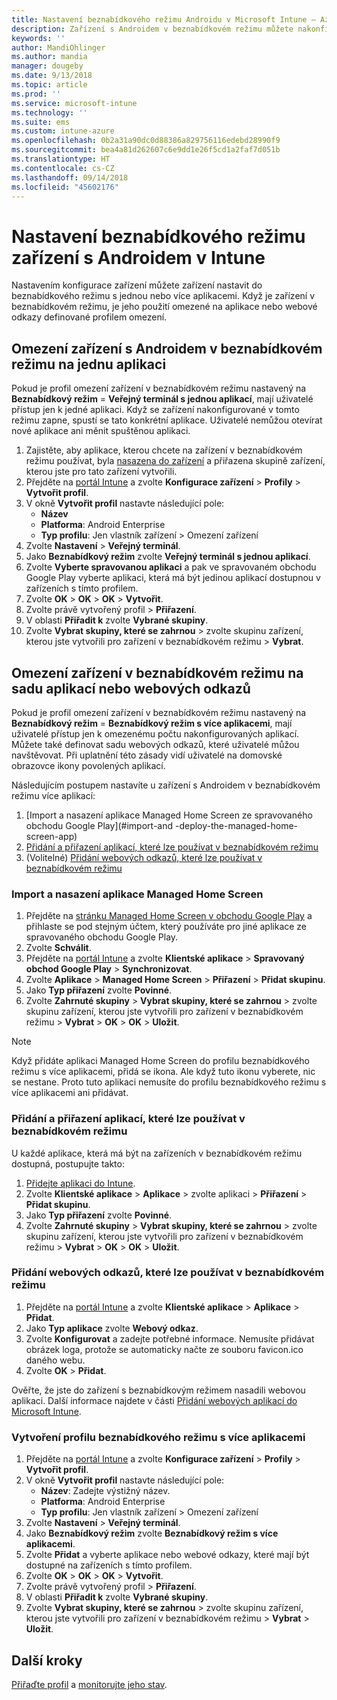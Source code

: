 ```yaml
---
title: Nastavení beznabídkového režimu Androidu v Microsoft Intune – Azure | Microsoft Docs
description: Zařízení s Androidem v beznabídkovém režimu můžete nakonfigurovat jako zařízení v beznabídkovém režimu s jednou nebo více aplikacemi.
keywords: ''
author: MandiOhlinger
ms.author: mandia
manager: dougeby
ms.date: 9/13/2018
ms.topic: article
ms.prod: ''
ms.service: microsoft-intune
ms.technology: ''
ms.suite: ems
ms.custom: intune-azure
ms.openlocfilehash: 0b2a31a90dc0d88386a829756116edebd28990f9
ms.sourcegitcommit: bea4a81d262607c6e9dd1e26f5cd1a2faf7d051b
ms.translationtype: HT
ms.contentlocale: cs-CZ
ms.lasthandoff: 09/14/2018
ms.locfileid: "45602176"
---
```

# <a name="kiosk-settings-for-android-devices-in-intune"></a>Nastavení beznabídkového režimu zařízení s Androidem v Intune

Nastavením konfigurace zařízení můžete zařízení nastavit do beznabídkového režimu s jednou nebo více aplikacemi. Když je zařízení v beznabídkovém režimu, je jeho použití omezené na aplikace nebo webové odkazy definované profilem omezení. 

## <a name="restrict-an-android-kiosk-device-to-a-single-app"></a>Omezení zařízení s Androidem v beznabídkovém režimu na jednu aplikaci

Pokud je profil omezení zařízení v beznabídkovém režimu nastavený na **Beznabídkový režim** = **Veřejný terminál s jednou aplikací**, mají uživatelé přístup jen k jedné aplikaci. Když se zařízení nakonfigurované v tomto režimu zapne, spustí se tato konkrétní aplikace. Uživatelé nemůžou otevírat nové aplikace ani měnit spuštěnou aplikaci.

1. Zajistěte, aby aplikace, kterou chcete na zařízení v beznabídkovém režimu používat, byla [nasazena do zařízení](apps-deploy.md) a přiřazena skupině zařízení, kterou jste pro tato zařízení vytvořili.
2. Přejděte na [portál Intune](https://portal.azure.com) a zvolte **Konfigurace zařízení** > **Profily** > **Vytvořit profil**.
3. V okně **Vytvořit profil** nastavte následující pole:
     - **Název**
     - **Platforma**: Android Enterprise
     - **Typ profilu**: Jen vlastník zařízení > Omezení zařízení
4. Zvolte **Nastavení** > **Veřejný terminál**.
5. Jako **Beznabídkový režim** zvolte **Veřejný terminál s jednou aplikací**.
6. Zvolte **Vyberte spravovanou aplikaci** a pak ve spravovaném obchodu Google Play vyberte aplikaci, která má být jedinou aplikací dostupnou v zařízeních s tímto profilem.
7. Zvolte **OK** > **OK** > **OK** > **Vytvořit**.
8. Zvolte právě vytvořený profil > **Přiřazení**.
9. V oblasti **Přiřadit k** zvolte **Vybrané skupiny**.
10. Zvolte **Vybrat skupiny, které se zahrnou** > zvolte skupinu zařízení, kterou jste vytvořili pro zařízení v beznabídkovém režimu > **Vybrat**.

## <a name="restrict-a-kiosk-device-to-a-set-of-apps-or-web-links"></a>Omezení zařízení v beznabídkovém režimu na sadu aplikací nebo webových odkazů

Pokud je profil omezení zařízení v beznabídkovém režimu nastavený na **Beznabídkový režim** = **Beznabídkový režim s více aplikacemi**, mají uživatelé přístup jen k omezenému počtu nakonfigurovaných aplikací. Můžete také definovat sadu webových odkazů, které uživatelé můžou navštěvovat. Při uplatnění této zásady vidí uživatelé na domovské obrazovce ikony povolených aplikací.

Následujícím postupem nastavíte u zařízení s Androidem v beznabídkovém režimu více aplikací:

1. [Import a nasazení aplikace Managed Home Screen ze spravovaného obchodu Google Play](#import-and -deploy-the-managed-home-screen-app)
2. [Přidání a přiřazení aplikací, které lze používat v beznabídkovém režimu](#add-and-assign-apps-that-can-be-used-in-kiosk-mode)
3. (Volitelné) [Přidání webových odkazů, které lze používat v beznabídkovém režimu](#add-web-links-that-can-be-used-in-kiosk-mode)

### <a name="import-and-deploy-the-managed-home-screen-app"></a>Import a nasazení aplikace Managed Home Screen

1. Přejděte na [stránku Managed Home Screen v obchodu Google Play](https://play.google.com/work/apps/details?id=com.microsoft.launcher.enterprise) a přihlaste se pod stejným účtem, který používáte pro jiné aplikace ze spravovaného obchodu Google Play.
2. Zvolte **Schválit**.
3. Přejděte na [portál Intune](https://portal.azure.com) a zvolte **Klientské aplikace** > **Spravovaný obchod Google Play** > **Synchronizovat**.
4. Zvolte **Aplikace** > **Managed Home Screen** > **Přiřazení** > **Přidat skupinu**.
5. Jako **Typ přiřazení** zvolte **Povinné**.
6. Zvolte **Zahrnuté skupiny** > **Vybrat skupiny, které se zahrnou** > zvolte skupinu zařízení, kterou jste vytvořili pro zařízení v beznabídkovém režimu > **Vybrat** > **OK** > **OK** > **Uložit**.

> [!NOTE]
> Když přidáte aplikaci Managed Home Screen do profilu beznabídkového režimu s více aplikacemi, přidá se ikona. Ale když tuto ikonu vyberete, nic se nestane. Proto tuto aplikaci nemusíte do profilu beznabídkového režimu s více aplikacemi ani přidávat.

### <a name="add-and-assign-apps-that-can-be-used-in-kiosk-mode"></a>Přidání a přiřazení aplikací, které lze používat v beznabídkovém režimu

U každé aplikace, která má být na zařízeních v beznabídkovém režimu dostupná, postupujte takto:

1. [Přidejte aplikaci do Intune](store-apps-android.md).
2. Zvolte **Klientské aplikace** > **Aplikace** > zvolte aplikaci > **Přiřazení** > **Přidat skupinu**.
3. Jako **Typ přiřazení** zvolte **Povinné**.
4. Zvolte **Zahrnuté skupiny** > **Vybrat skupiny, které se zahrnou** > zvolte skupinu zařízení, kterou jste vytvořili pro zařízení v beznabídkovém režimu > **Vybrat** > **OK** > **OK** > **Uložit**.

### <a name="add-web-links-that-can-be-used-in-kiosk-mode"></a>Přidání webových odkazů, které lze používat v beznabídkovém režimu

1. Přejděte na [portál Intune](https://portal.azure.com) a zvolte **Klientské aplikace** > **Aplikace** > **Přidat**.
2. Jako **Typ aplikace** zvolte **Webový odkaz**.
3. Zvolte **Konfigurovat** a zadejte potřebné informace. Nemusíte přidávat obrázek loga, protože se automaticky načte ze souboru favicon.ico daného webu.
4. Zvolte **OK** > **Přidat**.

Ověřte, že jste do zařízení s beznabídkovým režimem nasadili webovou aplikaci. Další informace najdete v části [Přidání webových aplikací do Microsoft Intune](web-app.md).

### <a name="create-a-multi-app-kiosk-profile"></a>Vytvoření profilu beznabídkového režimu s více aplikacemi

1. Přejděte na [portál Intune](https://portal.azure.com) a zvolte **Konfigurace zařízení** > **Profily** > **Vytvořit profil**.
3. V okně **Vytvořit profil** nastavte následující pole:
     - **Název**: Zadejte výstižný název.
     - **Platforma**: Android Enterprise
     - **Typ profilu**: Jen vlastník zařízení > Omezení zařízení
4. Zvolte **Nastavení** > **Veřejný terminál**.
5. Jako **Beznabídkový režim** zvolte **Beznabídkový režim s více aplikacemi**.
6. Zvolte **Přidat** a vyberte aplikace nebo webové odkazy, které mají být dostupné na zařízeních s tímto profilem.
7. Zvolte **OK** > **OK** > **OK** > **Vytvořit**.
8. Zvolte právě vytvořený profil > **Přiřazení**.
9. V oblasti **Přiřadit k** zvolte **Vybrané skupiny**.
10. Zvolte **Vybrat skupiny, které se zahrnou** > zvolte skupinu zařízení, kterou jste vytvořili pro zařízení v beznabídkovém režimu > **Vybrat** > **Uložit**.

## <a name="next-steps"></a>Další kroky
[Přiřaďte profil](device-profile-assign.md) a [monitorujte jeho stav](device-profile-monitor.md).
